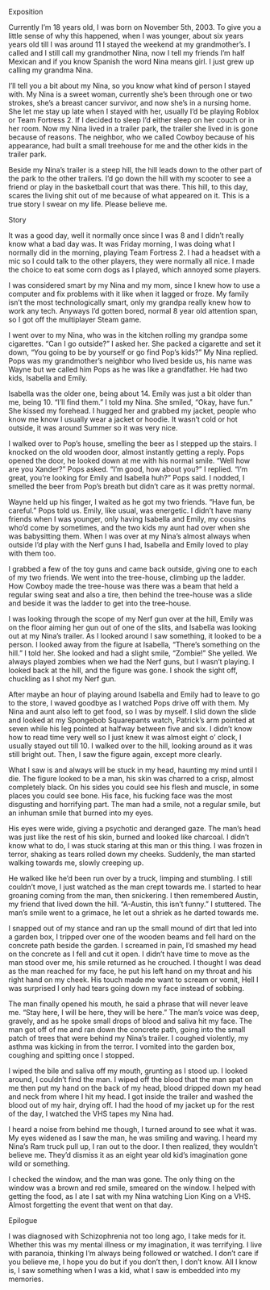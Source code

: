 Exposition

Currently I’m 18 years old, I was born on November 5th, 2003. To give you a little sense of why this happened, when I was younger, about six years years old till I was around 11 I stayed the weekend at my grandmother’s. I called and I still call my grandmother Nina, now I tell my friends I’m half Mexican and if you know Spanish the word Nina means girl. I just grew up calling my grandma Nina.


I’ll tell you a bit about my Nina, so you know what kind of person I stayed with. My Nina is a sweet woman, currently she’s been through one or two strokes, she’s a breast cancer survivor, and now she’s in a nursing home. She let me stay up late when I stayed with her, usually I’d be playing Roblox or Team Fortress 2. If I decided to sleep I’d either sleep on her couch or in her room. Now my Nina lived in a trailer park, the trailer she lived in is gone because of reasons. The neighbor, who we called Cowboy because of his appearance, had built a small treehouse for me and the other kids in the trailer park.


Beside my Nina’s trailer is a steep hill, the hill leads down to the other part of the park to the other trailers. I’d go down the hill with my scooter to see a friend or play in the basketball court that was there. This hill, to this day, scares the living shit out of me because of what appeared on it. This is a true story I swear on my life. Please believe me.

Story

It was a good day, well it normally once since I was 8 and I didn’t really know what a bad day was. It was Friday morning, I was doing what I normally did in the morning, playing Team Fortress 2. I had a headset with a mic so I could talk to the other players, they were normally all nice. I made the choice to eat some corn dogs as I played, which annoyed some players.


I was considered smart by my Nina and my mom, since I knew how to use a computer and fix problems with it like when it lagged or froze. My family isn’t the most technologically smart, only my grandpa really knew how to work any tech. Anyways I’d gotten bored, normal 8 year old attention span, so I got off the multiplayer Steam game.


I went over to my Nina, who was in the kitchen rolling my grandpa some cigarettes. “Can I go outside?” I asked her. She packed a cigarette and set it down, “You going to be by yourself or go find Pop’s kids?” My Nina replied. Pops was my grandmother’s neighbor who lived beside us, his name was Wayne but we called him Pops as he was like a grandfather. He had two kids, Isabella and Emily.


Isabella was the older one, being about 14. Emily was just a bit older than me, being 10. “I’ll find them.” I told my Nina. She smiled, “Okay, have fun.” She kissed my forehead. I hugged her and grabbed my jacket, people who know me know I usually wear a jacket or hoodie. It wasn’t cold or hot outside, it was around Summer so it was very nice.


I walked over to Pop’s house, smelling the beer as I stepped up the stairs. I knocked on the old wooden door, almost instantly getting a reply. Pops opened the door, he looked down at me with his normal smile. “Well how are you Xander?” Pops asked. “I’m good, how about you?” I replied. “I’m great, you’re looking for Emily and Isabella huh?” Pops said. I nodded, I smelled the beer from Pop’s breath but didn’t care as it was pretty normal.


Wayne held up his finger, I waited as he got my two friends. “Have fun, be careful.” Pops told us. Emily, like usual, was energetic. I didn’t have many friends when I was younger, only having Isabella and Emily, my cousins who’d come by sometimes, and the two kids my aunt had over when she was babysitting them. When I was over at my Nina’s almost always when outside I’d play with the Nerf guns I had, Isabella and Emily loved to play with them too.


I grabbed a few of the toy guns and came back outside, giving one to each of my two friends. We went into the tree-house, climbing up the ladder. How Cowboy made the tree-house was there was a beam that held a regular swing seat and also a tire, then behind the tree-house was a slide and beside it was the ladder to get into the tree-house.


I was looking through the scope of my Nerf gun over at the hill, Emily was on the floor aiming her gun out of one of the slits, and Isabella was looking out at my Nina’s trailer. As I looked around I saw something, it looked to be a person. I looked away from the figure at Isabella, “There’s something on the hill.” I told her. She looked and had a slight smile, “Zombie!” She yelled. We always played zombies when we had the Nerf guns, but I wasn’t playing. I looked back at the hill, and the figure was gone. I shook the sight off, chuckling as I shot my Nerf gun.


After maybe an hour of playing around Isabella and Emily had to leave to go to the store, I waved goodbye as I watched Pops drive off with them. My Nina and aunt also left to get food, so I was by myself. I slid down the slide and looked at my Spongebob Squarepants watch, Patrick’s arm pointed at seven while his leg pointed at halfway between five and six. I didn’t know how to read time very well so I just knew it was almost eight o’ clock, I usually stayed out till 10. I walked over to the hill, looking around as it was still bright out. Then, I saw the figure again, except more clearly.


What I saw is and always will be stuck in my head, haunting my mind until I die. The figure looked to be a man, his skin was charred to a crisp, almost completely black. On his sides you could see his flesh and muscle, in some places you could see bone. His face, his fucking face was the most disgusting and horrifying part. The man had a smile, not a regular smile, but an inhuman smile that burned into my eyes.


His eyes were wide, giving a psychotic and deranged gaze. The man’s head was just like the rest of his skin, burned and looked like charcoal. I didn’t know what to do, I was stuck staring at this man or this thing. I was frozen in terror, shaking as tears rolled down my cheeks. Suddenly, the man started walking towards me, slowly creeping up. 


He walked like he’d been run over by a truck, limping and stumbling. I still couldn’t move, I just watched as the man crept towards me. I started to hear groaning coming from the man, then snickering. I then remembered Austin, my friend that lived down the hill. “A-Austin, this isn’t funny.” I stuttered. The man’s smile went to a grimace, he let out a shriek as he darted towards me. 


I snapped out of my stance and ran up the small mound of dirt that led into a garden box, I tripped over one of the wooden beams and fell hard on the concrete path beside the garden. I screamed in pain, I’d smashed my head on the concrete as I fell and cut it open. I didn’t have time to move as the man stood over me, his smile returned as he crouched. I thought I was dead as the man reached for my face, he put his left hand on my throat and his right hand on my cheek. His touch made me want to scream or vomit, Hell I was surprised I only had tears going down my face instead of sobbing. 


The man finally opened his mouth, he said a phrase that will never leave me. “Stay here, I will be here, they will be here.” The man’s voice was deep, gravely, and as he spoke small drops of blood and saliva hit my face. The man got off of me and ran down the concrete path, going into the small patch of trees that were behind my Nina’s trailer. I coughed violently, my asthma was kicking in from the terror. I vomited into the garden box, coughing and spitting once I stopped. 


I wiped the bile and saliva off my mouth, grunting as I stood up. I looked around, I couldn’t find the man. I wiped off the blood that the man spat on me then put my hand on the back of my head, blood dripped down my head and neck from where I hit my head. I got inside the trailer and washed the blood out of my hair, drying off. I had the hood of my jacket up for the rest of the day, I watched the VHS tapes my Nina had. 


I heard a noise from behind me though, I turned around to see what it was. My eyes widened as I saw the man, he was smiling and waving. I heard my Nina’s Ram truck pull up, I ran out to the door. I then realized, they wouldn’t believe me. They’d dismiss it as an eight year old kid’s imagination gone wild or something. 


I checked the window, and the man was gone. The only thing on the window was a brown and red smile, smeared on the window. I helped with getting the food, as I ate I sat with my Nina watching Lion King on a VHS. Almost forgetting the event that went on that day.

Epilogue

I was diagnosed with Schizophrenia not too long ago, I take meds for it. Whether this was my mental illness or my imagination, it was terrifying. I live with paranoia, thinking I’m always being followed or watched. I don’t care if you believe me, I hope you do but if you don’t then, I don’t know. All I know is, I saw something when I was a kid, what I saw is embedded into my memories.